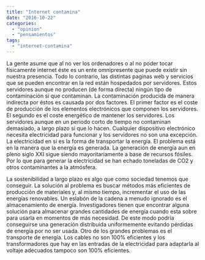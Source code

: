 ```yaml
---
title: "Internet contamina"
date: "2016-10-22"
categories: 
  - "opinion"
  - "pensamientos"
tags: 
  - "internet-contamina"
---
```


La gente asume que al no ver los ordenadores o al no poder tocar físicamente internet éste es un ente omnipresente que puede existir sin nuestra presencia. Todo lo contrario, las distintas paginas web y servicios que se pueden encontrar en la red están hospedados por servidores. Estos servidores aunque no producen (de forma directa) ningún tipo de contaminación si que contaminan. La contaminación producida de manera indirecta por éstos es causada por dos factores. El primer factor es el coste de producción de los elementos electrónicos que componen los servidores. El segundo es el coste energético de mantener los servidores. Los servidores aunque en un periodo corto de tiempo no contaminan demasiado, a largo plazo si que lo hacen. Cualquier dispositivo electrónico necesita electricidad para funcionar y los servidores no son una excepción. La electricidad en si es la forma de transportar la energía. El problema está en la manera que la energía es generada. La generación de energía aun en pleno siglo XXI sigue siendo mayoritariamente a base de recursos fósiles. Por lo que para generar la electricidad se han echado toneladas de CO2 y otros contaminantes a la atmósfera.

La sostenibilidad a largo plazo es algo que como sociedad tenemos que conseguir. La solución al problema es buscar métodos más eficientes de producción de materiales y, al mismo tiempo, incrementar el uso de las energías renovables. Un eslabón de la cadena a menudo ignorado es el almacenamiento de energía. Investigadores tienen que encontrar alguna solución para almacenar grandes cantidades de energía cuando esta sobre para usarla en momentos de más necesidad. De este modo podría conseguirse una generación distribuida uniformemente evitando pérdidas de energía por no ser usada. Otro de los grandes problemas es el transporte de energía. Los cables no son 100% eficientes y los transformadores que hay en las entradas de la electricidad para adaptarla al voltaje adecuados tampoco son 100% eficientes.
